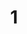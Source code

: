---
layout: paintings/painting
title: 1
image: /images/paintings/plywood/JRB Web 60-min.jpg
dimensions: 360mm x 900mm
media: Acrylic on Plywood
group: Plywood
---